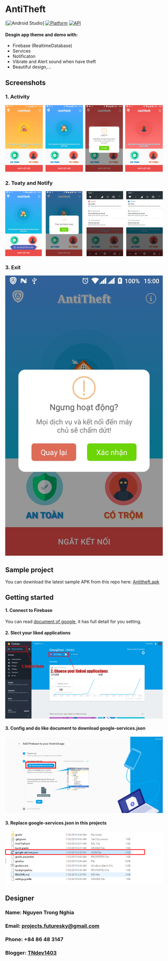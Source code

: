 # AntiTheft
[![Android Studio](https://img.shields.io/badge/Android%20Arsenal-FinestWebView-brightgreen.svg?style=flat)]
[![Platform](https://img.shields.io/badge/platform-android-green.svg)](http://developer.android.com/index.html)
[![API](https://img.shields.io/badge/API-16%2B-brightgreen.svg?style=flat)](https://android-arsenal.com/api?level=16)
#### Desgin app theme and demo with:
* Firebase (RealtimeDatabase)
* Services
* Notificaton
* Vibrate and Alert sound when have theft
* Beautiful design,...

## Screenshots
### 1. Activity
<img src="Demo/Screenshots/ListActivityDemo.png">

### 2. Toaty and Notify
<img src="Demo/Screenshots/ListNotify.png">

### 3. Exit
<img src="Demo/Screenshots/exit.jpg">

## Sample project
You can download the latest sample APK from this repo here: [Antitheft.apk](Demo/Antitheft.apk)

## Getting started
#### 1. Connect to Firebase
You can read [document of google](https://developer.android.com/studio/write/firebase), it has full detail for you setting.

#### 2. Slect your liked applications
<img src="Demo/Screenshots/json1.png">

#### 3. Config and do like document to download google-services.json
<img src="Demo/Screenshots/json2.png">

#### 3. Replace google-services.json in this projects
<img src="Demo/Screenshots/json3.png">

## Designer
### Name: Nguyen Trong Nghia
### Email: projects.futuresky@gmail.com
### Phone: +84 86 48 3147
### Blogger: [TNdev1403](https://tndev1403.blogspot.com)